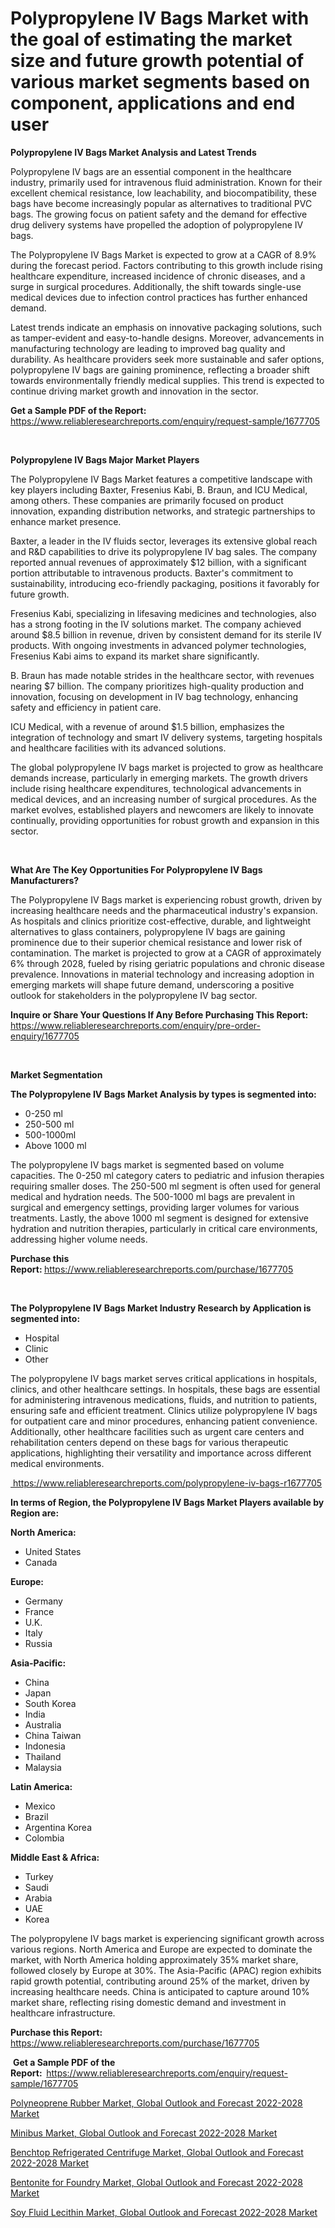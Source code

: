 <p><h1>Polypropylene IV Bags Market with the goal of estimating the market size and future growth potential of various market segments based on component, applications and end user</h1></p><p><strong>Polypropylene IV Bags Market Analysis and Latest Trends</strong></p>
<p><p>Polypropylene IV bags are an essential component in the healthcare industry, primarily used for intravenous fluid administration. Known for their excellent chemical resistance, low leachability, and biocompatibility, these bags have become increasingly popular as alternatives to traditional PVC bags. The growing focus on patient safety and the demand for effective drug delivery systems have propelled the adoption of polypropylene IV bags.</p><p>The Polypropylene IV Bags Market is expected to grow at a CAGR of 8.9% during the forecast period. Factors contributing to this growth include rising healthcare expenditure, increased incidence of chronic diseases, and a surge in surgical procedures. Additionally, the shift towards single-use medical devices due to infection control practices has further enhanced demand.</p><p>Latest trends indicate an emphasis on innovative packaging solutions, such as tamper-evident and easy-to-handle designs. Moreover, advancements in manufacturing technology are leading to improved bag quality and durability. As healthcare providers seek more sustainable and safer options, polypropylene IV bags are gaining prominence, reflecting a broader shift towards environmentally friendly medical supplies. This trend is expected to continue driving market growth and innovation in the sector.</p></p>
<p><strong>Get a Sample PDF of the Report:&nbsp;</strong> <a href="https://www.reliableresearchreports.com/enquiry/request-sample/1677705?utm_campaign=1475&utm_medium=2&utm_source=Github&utm_content=ia&utm_term=14102024&utm_id=polypropylene-iv-bags">https://www.reliableresearchreports.com/enquiry/request-sample/1677705</a></p>
<p>&nbsp;</p>
<p><strong>Polypropylene IV Bags Major Market Players</strong></p>
<p><p>The Polypropylene IV Bags Market features a competitive landscape with key players including Baxter, Fresenius Kabi, B. Braun, and ICU Medical, among others. These companies are primarily focused on product innovation, expanding distribution networks, and strategic partnerships to enhance market presence.</p><p>Baxter, a leader in the IV fluids sector, leverages its extensive global reach and R&D capabilities to drive its polypropylene IV bag sales. The company reported annual revenues of approximately $12 billion, with a significant portion attributable to intravenous products. Baxter's commitment to sustainability, introducing eco-friendly packaging, positions it favorably for future growth.</p><p>Fresenius Kabi, specializing in lifesaving medicines and technologies, also has a strong footing in the IV solutions market. The company achieved around $8.5 billion in revenue, driven by consistent demand for its sterile IV products. With ongoing investments in advanced polymer technologies, Fresenius Kabi aims to expand its market share significantly.</p><p>B. Braun has made notable strides in the healthcare sector, with revenues nearing $7 billion. The company prioritizes high-quality production and innovation, focusing on development in IV bag technology, enhancing safety and efficiency in patient care.</p><p>ICU Medical, with a revenue of around $1.5 billion, emphasizes the integration of technology and smart IV delivery systems, targeting hospitals and healthcare facilities with its advanced solutions.</p><p>The global polypropylene IV bags market is projected to grow as healthcare demands increase, particularly in emerging markets. The growth drivers include rising healthcare expenditures, technological advancements in medical devices, and an increasing number of surgical procedures. As the market evolves, established players and newcomers are likely to innovate continually, providing opportunities for robust growth and expansion in this sector.</p></p>
<p>&nbsp;</p>
<p><strong>What Are The Key Opportunities For Polypropylene IV Bags Manufacturers?</strong></p>
<p><p>The Polypropylene IV Bags market is experiencing robust growth, driven by increasing healthcare needs and the pharmaceutical industry's expansion. As hospitals and clinics prioritize cost-effective, durable, and lightweight alternatives to glass containers, polypropylene IV bags are gaining prominence due to their superior chemical resistance and lower risk of contamination. The market is projected to grow at a CAGR of approximately 6% through 2028, fueled by rising geriatric populations and chronic disease prevalence. Innovations in material technology and increasing adoption in emerging markets will shape future demand, underscoring a positive outlook for stakeholders in the polypropylene IV bag sector.</p></p>
<p><strong>Inquire or Share Your Questions If Any Before Purchasing This Report:</strong> <a href="https://www.reliableresearchreports.com/enquiry/pre-order-enquiry/1677705?utm_campaign=1475&utm_medium=2&utm_source=Github&utm_content=ia&utm_term=14102024&utm_id=polypropylene-iv-bags">https://www.reliableresearchreports.com/enquiry/pre-order-enquiry/1677705</a></p>
<p>&nbsp;</p>
<p><strong>Market Segmentation</strong></p>
<p><strong>The Polypropylene IV Bags Market Analysis by types is segmented into:</strong></p>
<p><ul><li>0-250 ml</li><li>250-500 ml</li><li>500-1000ml</li><li>Above 1000 ml</li></ul></p>
<p><p>The polypropylene IV bags market is segmented based on volume capacities. The 0-250 ml category caters to pediatric and infusion therapies requiring smaller doses. The 250-500 ml segment is often used for general medical and hydration needs. The 500-1000 ml bags are prevalent in surgical and emergency settings, providing larger volumes for various treatments. Lastly, the above 1000 ml segment is designed for extensive hydration and nutrition therapies, particularly in critical care environments, addressing higher volume needs.</p></p>
<p><strong>Purchase this Report:&nbsp;</strong><a href="https://www.reliableresearchreports.com/purchase/1677705?utm_campaign=1475&utm_medium=2&utm_source=Github&utm_content=ia&utm_term=14102024&utm_id=polypropylene-iv-bags">https://www.reliableresearchreports.com/purchase/1677705</a></p>
<p>&nbsp;</p>
<p><strong>The Polypropylene IV Bags Market Industry Research by Application is segmented into:</strong></p>
<p><ul><li>Hospital</li><li>Clinic</li><li>Other</li></ul></p>
<p><p>The polypropylene IV bags market serves critical applications in hospitals, clinics, and other healthcare settings. In hospitals, these bags are essential for administering intravenous medications, fluids, and nutrition to patients, ensuring safe and efficient treatment. Clinics utilize polypropylene IV bags for outpatient care and minor procedures, enhancing patient convenience. Additionally, other healthcare facilities such as urgent care centers and rehabilitation centers depend on these bags for various therapeutic applications, highlighting their versatility and importance across different medical environments.</p></p>
<p><a href="https://www.reliableresearchreports.com/polypropylene-iv-bags-r1677705?utm_campaign=1475&utm_medium=2&utm_source=Github&utm_content=ia&utm_term=14102024&utm_id=polypropylene-iv-bags">&nbsp;https://www.reliableresearchreports.com/polypropylene-iv-bags-r1677705</a></p>
<p><strong>In terms of Region, the Polypropylene IV Bags Market Players available by Region are:</strong></p>
<p>
    <p> <strong> North America: </strong>
        <ul>
            <li>United States</li>
            <li>Canada</li>
        </ul>
        </p> 
    <p> <strong> Europe: </strong>
        <ul>
            <li>Germany</li>
            <li>France</li>
            <li>U.K.</li>
            <li>Italy</li>
            <li>Russia</li>
        </ul>
        </p> 
    <p> <strong> Asia-Pacific: </strong>
        <ul>
            <li>China</li>
            <li>Japan</li>
            <li>South Korea</li>
            <li>India</li>
            <li>Australia</li>
            <li>China Taiwan</li>
            <li>Indonesia</li>
            <li>Thailand</li>
            <li>Malaysia</li>
        </ul>
        </p> 
    <p> <strong> Latin America: </strong>
        <ul>
            <li>Mexico</li>
            <li>Brazil</li>
            <li>Argentina Korea</li>
            <li>Colombia</li>
        </ul>
        </p> 
    <p> <strong> Middle East & Africa: </strong>
        <ul>
            <li>Turkey</li>
            <li>Saudi</li>
            <li>Arabia</li>
            <li>UAE</li>
            <li>Korea</li>
        </ul>
    </p>
    </p>
<p><p>The polypropylene IV bags market is experiencing significant growth across various regions. North America and Europe are expected to dominate the market, with North America holding approximately 35% market share, followed closely by Europe at 30%. The Asia-Pacific (APAC) region exhibits rapid growth potential, contributing around 25% of the market, driven by increasing healthcare needs. China is anticipated to capture around 10% market share, reflecting rising domestic demand and investment in healthcare infrastructure.</p></p>
<p><strong>Purchase this Report: </strong><a href="https://www.reliableresearchreports.com/purchase/1677705?utm_campaign=1475&utm_medium=2&utm_source=Github&utm_content=ia&utm_term=14102024&utm_id=polypropylene-iv-bags">https://www.reliableresearchreports.com/purchase/1677705</a></p>
<p>&nbsp;<strong>Get a Sample PDF of the Report:&nbsp;&nbsp;</strong><a href="https://www.reliableresearchreports.com/enquiry/request-sample/1677705?utm_campaign=1475&utm_medium=2&utm_source=Github&utm_content=ia&utm_term=14102024&utm_id=polypropylene-iv-bags">https://www.reliableresearchreports.com/enquiry/request-sample/1677705</a></p>
<p><strong></strong></p>
<p><p><a href="https://www.linkedin.com/pulse/global-polyneoprene-rubber-market-outlook-forecast-2022-2028-yiydc?utm_campaign=1475&utm_medium=2&utm_source=Github&utm_content=ia&utm_term=14102024&utm_id=polypropylene-iv-bags">Polyneoprene Rubber Market, Global Outlook and Forecast 2022-2028 Market</a></p><p><a href="https://www.linkedin.com/pulse/minibus-market-global-outlook-forecast-2022-2028-industry-mtbjf?utm_campaign=1475&utm_medium=2&utm_source=Github&utm_content=ia&utm_term=14102024&utm_id=polypropylene-iv-bags">Minibus Market, Global Outlook and Forecast 2022-2028 Market</a></p><p><a href="https://www.linkedin.com/pulse/in-depth-benchtop-refrigerated-centrifuge-market-global-outlook-ao0be?utm_campaign=1475&utm_medium=2&utm_source=Github&utm_content=ia&utm_term=14102024&utm_id=polypropylene-iv-bags">Benchtop Refrigerated Centrifuge Market, Global Outlook and Forecast 2022-2028 Market</a></p><p><a href="https://www.linkedin.com/pulse/insights-bentonite-foundry-market-global-outlook-forecast-2022-2028-otbde?utm_campaign=1475&utm_medium=2&utm_source=Github&utm_content=ia&utm_term=14102024&utm_id=polypropylene-iv-bags">Bentonite for Foundry Market, Global Outlook and Forecast 2022-2028 Market</a></p><p><a href="https://www.linkedin.com/pulse/soy-fluid-lecithin-market-global-outlook-forecast-2022-2028-ma9je?utm_campaign=1475&utm_medium=2&utm_source=Github&utm_content=ia&utm_term=14102024&utm_id=polypropylene-iv-bags">Soy Fluid Lecithin Market, Global Outlook and Forecast 2022-2028 Market</a></p></p>